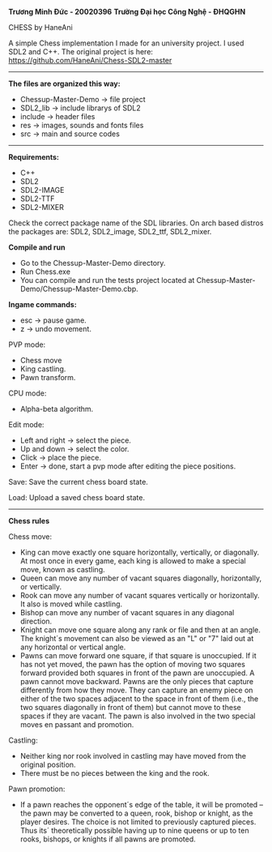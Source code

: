 **Trương Minh Đức - 20020396**
**Trường Đại học Công Nghệ - ĐHQGHN**

CHESS by HaneAni

A simple Chess implementation I made for an university project.
I used SDL2 and C++.
The original project is here: https://github.com/HaneAni/Chess-SDL2-master

-----------

**The files are organized this way:**

* Chessup-Master-Demo -> file project
* SDL2_lib -> include librarys of SDL2
* include -> header files
* res -> images, sounds and fonts files
* src -> main and source codes

-----------

**Requirements:**
	
* C++
* SDL2
* SDL2-IMAGE
* SDL2-TTF
* SDL2-MIXER
 
Check the correct package name of the SDL libraries. On arch based distros the packages are: SDL2, SDL2_image, SDL2_ttf, SDL2_mixer.

**Compile and run**
	
* Go to the Chessup-Master-Demo directory.
* Run Chess.exe
* You can compile and run the tests project located at Chessup-Master-Demo/Chessup-Master-Demo.cbp.
	
**Ingame commands:**

* esc -> pause game.
* z -> undo movement.

PVP mode:
* Chess move
* King castling.
* Pawn transform.

CPU mode:
* Alpha-beta algorithm.

Edit mode:
* Left and right -> select the piece.
* Up and down -> select the color.
* Click -> place the piece.
* Enter -> done, start a pvp mode after editing the piece positions.
    
Save: Save the current chess board state.

Load: Upload a saved chess board state.

-----------

**Chess rules**

Chess move:
* King can move exactly one square horizontally, vertically, or diagonally. At most once in every game, each king is allowed to make a special move, known as castling.
* Queen can move any number of vacant squares diagonally, horizontally, or vertically.
* Rook can move any number of vacant squares vertically or horizontally. It also is moved while castling.
* Bishop can move any number of vacant squares in any diagonal direction.
* Knight can move one square along any rank or file and then at an angle. The knight´s movement can also be viewed as an "L" or "7" laid out at any horizontal or vertical angle.
* Pawns can move forward one square, if that square is unoccupied. If it has not yet moved, the pawn has the option of moving two squares forward provided both squares in front of the pawn are unoccupied. A pawn cannot move backward. Pawns are the only pieces that capture differently from how they move. They can capture an enemy piece on either of the two spaces adjacent to the space in front of them (i.e., the two squares diagonally in front of them) but cannot move to these spaces if they are vacant. The pawn is also involved in the two special moves en passant and promotion.

Castling:
* Neither king nor rook involved in castling may have moved from the original position.
* There must be no pieces between the king and the rook.

Pawn promotion:
* If a pawn reaches the opponent´s edge of the table, it will be promoted – the pawn may be converted to a queen, rook, bishop or knight, as the player desires. The choice is not limited to previously captured pieces. Thus its´ theoretically possible having up to nine queens or up to ten rooks, bishops, or knights if all pawns are promoted.

